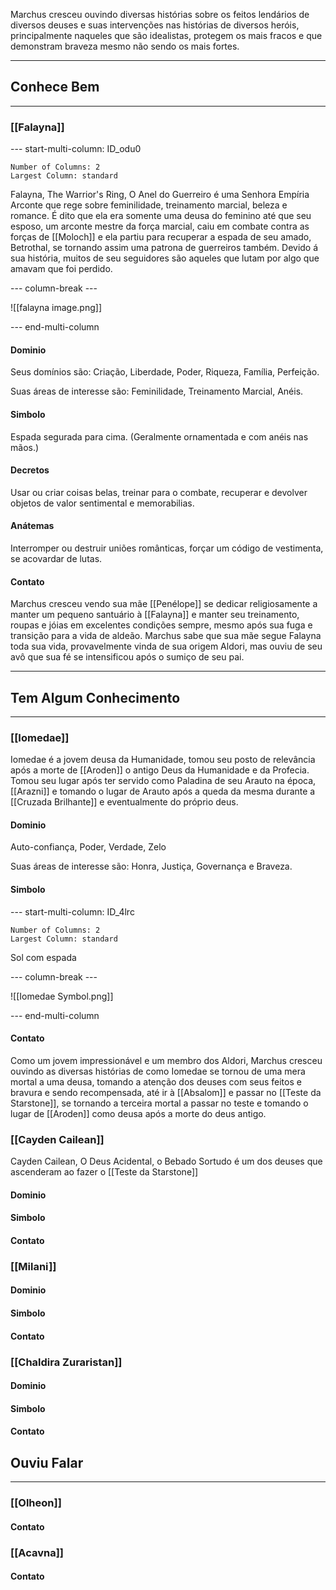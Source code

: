 Marchus cresceu ouvindo diversas histórias sobre os feitos lendários de diversos deuses e suas intervenções nas histórias de diversos heróis, principalmente naqueles que são idealistas, protegem os mais fracos e que demonstram braveza mesmo não sendo os mais fortes.

---
## Conhece Bem
---

### [[Falayna]]


--- start-multi-column: ID_odu0
```column-settings
Number of Columns: 2
Largest Column: standard
```

Falayna, The Warrior's Ring, O Anel do Guerreiro é uma Senhora Empíria Arconte que rege sobre feminilidade, treinamento marcial, beleza e romance. É dito que ela era somente uma deusa do feminino até que seu esposo, um arconte mestre da força marcial, caiu em combate contra as forças de [[Moloch]] e ela partiu para recuperar a espada de seu amado, Betrothal, se tornando assim uma patrona de guerreiros também.
Devido á sua história, muitos de seu seguidores são aqueles que lutam por algo que amavam que foi perdido.

--- column-break ---

![[falayna image.png]]

--- end-multi-column



#### Dominio

Seus domínios são: Criação, Liberdade, Poder, Riqueza, Família, Perfeição.

Suas áreas de interesse são: Feminilidade, Treinamento Marcial, Anéis.

#### Simbolo
Espada segurada para cima. (Geralmente ornamentada e com anéis nas mãos.)

#### Decretos
Usar ou criar coisas belas, treinar para o combate, recuperar e devolver objetos de valor sentimental e memorabilias.

#### Anátemas
Interromper ou destruir uniões românticas, forçar um código de vestimenta, se acovardar de lutas.

#### Contato
Marchus cresceu vendo sua mãe [[Penélope]] se dedicar religiosamente a manter um pequeno santuário à [[Falayna]] e manter seu treinamento, roupas e jóias em excelentes condições sempre, mesmo após sua fuga e transição para a vida de aldeão. Marchus sabe que sua mãe segue Falayna toda sua vida, provavelmente vinda de sua origem Aldori, mas ouviu de seu avô que sua fé se intensificou após o sumiço de seu pai.

---
## Tem Algum Conhecimento
---
### [[Iomedae]]
Iomedae é a jovem deusa da Humanidade, tomou seu posto de relevância após a morte de [[Aroden]] o antigo Deus da Humanidade e da Profecia. Tomou seu lugar após ter servido como Paladina de seu Arauto na época, [[Arazni]] e tomando o lugar de Arauto após a queda da mesma durante a [[Cruzada Brilhante]] e eventualmente do próprio deus.

#### Dominio
Auto-confiança, Poder, Verdade, Zelo

Suas áreas de interesse são: Honra, Justiça, Governança e Braveza.
#### Simbolo

--- start-multi-column: ID_4lrc
```column-settings
Number of Columns: 2
Largest Column: standard
```
Sol com espada


--- column-break ---

![[Iomedae Symbol.png]]


--- end-multi-column

#### Contato
Como um jovem impressionável e um membro dos Aldori, Marchus cresceu ouvindo as diversas histórias de como Iomedae se tornou de uma mera mortal a uma deusa, tomando a atenção dos deuses com seus feitos e bravura e sendo recompensada, até ir à [[Absalom]] e passar no [[Teste da Starstone]], se tornando a terceira mortal a passar no teste e tomando o lugar de [[Aroden]] como deusa após a morte do deus antigo.

### [[Cayden Cailean]]
Cayden Cailean, O Deus Acidental, o Bebado Sortudo é um dos deuses que ascenderam ao fazer o [[Teste da Starstone]] 

#### Dominio


#### Simbolo


#### Contato


### [[Milani]]
#### Dominio


#### Simbolo


#### Contato

### [[Chaldira Zuraristan]]
#### Dominio


#### Simbolo


#### Contato


## Ouviu Falar
---
### [[Olheon]]

#### Contato

### [[Acavna]]

#### Contato


